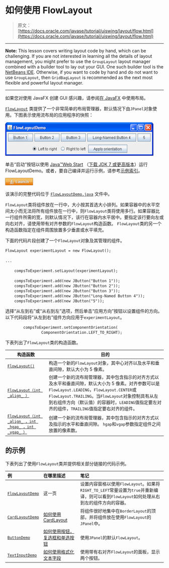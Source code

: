 # 如何使用 FlowLayout

> 原文： [https://docs.oracle.com/javase/tutorial/uiswing/layout/flow.html](https://docs.oracle.com/javase/tutorial/uiswing/layout/flow.html)

* * *

**Note:** This lesson covers writing layout code by hand, which can be challenging. If you are not interested in learning all the details of layout management, you might prefer to use the `GroupLayout` layout manager combined with a builder tool to lay out your GUI. One such builder tool is the [NetBeans IDE](../learn/index.html). Otherwise, if you want to code by hand and do not want to use `GroupLayout`, then `GridBagLayout` is recommended as the next most flexible and powerful layout manager.

* * *

如果您对使用 JavaFX 创建 GUI 感兴趣，请参阅[在 JavaFX](https://docs.oracle.com/javase/8/javafx/layout-tutorial/index.html) 中使用布局。

[`FlowLayout`](https://docs.oracle.com/javase/8/docs/api/java/awt/FlowLayout.html) 类提供了一个非常简单的布局管理器，默认情况下由`JPanel`对象使用。下图表示使用流布局的应用程序的快照：

![A snapshot of FlowLayoutDemo](img/73e94a575150a0b87ac77b5f9a9c0c76.jpg)

单击“启动”按钮以使用 [Java™Web Start](http://www.oracle.com/technetwork/java/javase/javawebstart/index.html) （[下载 JDK 7 或更高版本](http://www.oracle.com/technetwork/java/javase/downloads/index.html)）运行 FlowLayoutDemo。或者，要自己编译并运行示例，请参考[示例索引](../examples/layout/index.html#FlowLayoutDemo)。

[![Launches the FlowLayoutDemo application](img/4707a69a17729d71c56b2bdbbb4cc61c.jpg)](https://docs.oracle.com/javase/tutorialJWS/samples/uiswing/FlowLayoutDemoProject/FlowLayoutDemo.jnlp)

该演示的完整代码位于 [`FlowLayoutDemo.java`](../examples/layout/FlowLayoutDemoProject/src/layout/FlowLayoutDemo.java) 文件中。

`FlowLayout`类将组件放在一行中，大小按其首选大小排列。如果容器中的水平空间太小而无法将所有组件放在一行中，则`FlowLayout`类将使用多行。如果容器比一行组件所需的宽，则默认情况下，该行在容器内水平居中。要指定该行要向左或向右对齐，请使用带有对齐参数的`FlowLayout`构造函数。 `FlowLayout`类的另一个构造函数指定在组件周围放置多少垂直或水平填充。

下面的代码片段创建了一个`FlowLayout`对象及其管理的组件。

```
FlowLayout experimentLayout = new FlowLayout();

...

    compsToExperiment.setLayout(experimentLayout);

    compsToExperiment.add(new JButton("Button 1"));
    compsToExperiment.add(new JButton("Button 2"));
    compsToExperiment.add(new JButton("Button 3"));
    compsToExperiment.add(new JButton("Long-Named Button 4"));
    compsToExperiment.add(new JButton("5"));

```

选择“从左到右”或“从右到左”选项，然后单击“应用方向”按钮以设置组件的方向。以下代码段将“从左到右”组件方向应用于`experimentLayout`。

```
        compsToExperiment.setComponentOrientation(
                ComponentOrientation.LEFT_TO_RIGHT);

```

下表列出了`FlowLayout`类的构造函数。

| 构造函数 | 目的 |
| --- | --- |
| [`FlowLayout()`](https://docs.oracle.com/javase/8/docs/api/java/awt/FlowLayout.html#FlowLayout--) | 构造一个新的`FlowLayout`对象，其中心对齐以及水平和垂直间隙，默认大小为 5 像素。 |
| [`FlowLayout（int _align_ ）`](https://docs.oracle.com/javase/8/docs/api/java/awt/FlowLayout.html#FlowLayout-int-) | 创建一个新的流布局管理器，其中包含指示的对齐方式以及水平和垂直间隙，默认大小为 5 像素。对齐参数可以是`FlowLayout.LEADING`，`FlowLayout.CENTER`或`FlowLayout.TRAILING`。当`FlowLayout`对象控制具有从左到右组件方向（默认值）的容器时，`LEADING`值指定要左对齐的组件，`TRAILING`值指定要右对齐的组件。 |
| [`FlowLayout（int _align_ ，int _hgap_ ，int _vgap_ ）`](https://docs.oracle.com/javase/8/docs/api/java/awt/FlowLayout.html#FlowLayout-int-int-int-) | 创建一个新的流布局管理器，其中包含指示的对齐方式以及指示的水平和垂直间隙。 `hgap`和`vgap`参数指定组件之间放置的像素数。 |

##  的示例

下表列出了使用`FlowLayout`类并提供相关部分链接的代码示例。

| 例 | 在哪里描述 | 笔记 |
| :-- | :-- | :-- |
| [`FlowLayoutDemo`](../examples/layout/index.html#FlowLayoutDemo) | 这一页 | 设置内容窗格以使用`FlowLayout`。如果将`RIGHT_TO_LEFT`常量设置为`true`并重新编译，则可以看到`FlowLayout`如何处理从右到左的组件方向的容器。 |
| [`CardLayoutDemo`](../examples/layout/index.html#CardLayoutDemo) | [如何使用 CardLayout](card.html) | 将组件很好地集中在`BorderLayout`的顶部，并将组件放在使用`FlowLayout`的`JPanel`中。 |
| [`ButtonDemo`](../examples/components/index.html#ButtonDemo) | [如何使用按钮，复选框和单选按钮](../components/button.html) | 使用`JPanel`的默认`FlowLayout`。 |
| [`TextInputDemo`](../examples/components/index.html#TextInputDemo) | [如何使用格式化文本字段](../components/formattedtextfield.html) | 使用带有右对齐`FlowLayout`的面板，显示两个按钮。 |